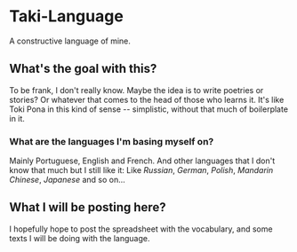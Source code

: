 # Taki-Language
A constructive language of mine. 

## What's the goal with this?
To be frank, I don't really know. Maybe the idea is to write poetries or stories? Or whatever that comes to the head of those who learns it. It's like Toki Pona in this kind of sense -- simplistic, without that much of boilerplate in it. 

### What are the languages I'm basing myself on?
Mainly Portuguese, English and French. And other languages that I don't know that much but I still like it: Like _Russian_, _German_, _Polish_, _Mandarin Chinese_, _Japanese_ and so on...

## What I will be posting here?
I hopefully hope to post the spreadsheet with the vocabulary, and some texts I will be doing with the language. 
